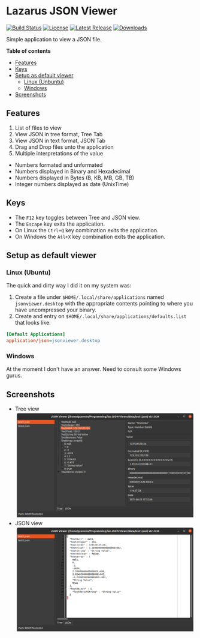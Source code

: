 # Lazarus JSON Viewer

[![Build Status](https://github.com/gcarreno/laz-JSON-Viewer/workflows/build-test/badge.svg?branch=master)](https://github.com/gcarreno/laz-JSON-Viewer/actions)
[![License](https://img.shields.io/github/license/gcarreno/laz-JSON-Viewer)](https://github.com/gcarreno/laz-JSON-Viewer/blob/master/LICENSE)
[![Latest Release](https://img.shields.io/github/v/release/gcarreno/laz-JSON-Viewer?label=latest%20release)](https://github.com/gcarreno/laz-JSON-Viewer/releases)
[![Downloads](https://img.shields.io/github/downloads/gcarreno/laz-JSON-Viewer/total)](https://github.com/gcarreno/laz-JSON-Viewer/releases)

Simple application to view a JSON file.

**Table of contents**

- [Features](#features)
- [Keys](#keys)
- [Setup as default viewer](#setup-as-default-viewer)
  - [Linux (Unbuntu)](#linux-ubuntu)
  - [Windows](#windows)
- [Screenshots](#screenshots)

## Features

1. List of files to view
2. View JSON in tree format, Tree Tab
3. View JSON in text format, JSON Tab
4. Drag and Drop files unto the application
5. Multiple interpretations of the value
  - Numbers formated and unformated
  - Numbers displayed in Binary and Hexadecimal
  - Numbers displayed in Bytes (B, KB, MB, GB, TB)
  - Integer numbers displayed as date (UnixTime)

## Keys

- The `F12` key toggles between Tree and JSON view.
- The `Escape` key exits the application.
- On Linux the `Ctrl+Q` key combination exits the application.
- On Windows the `Atl+X` key combination exits the application.

## Setup as default viewer

### Linux (Ubuntu)

The quick and dirty way I did it on my system was:

1. Create a file under `$HOME/.local/share/applications` named `jsonviewer.desktop` with the appropriate contents pointing to where you have uncompressed your binary.
2. Create and entry on `$HOME/.local/share/applications/defaults.list` that looks like:

```ini
[Default Applications]
application/json=jsonviewer.desktop
```

### Windows

At the moment I don't have an answer. Need to consult some Windows gurus.

## Screenshots
- Tree view
![Picture1](images/lazjsonviewer-linux-tree.png)
- JSON view
![Picture2](images/lazjsonviewer-linux-json.png)
